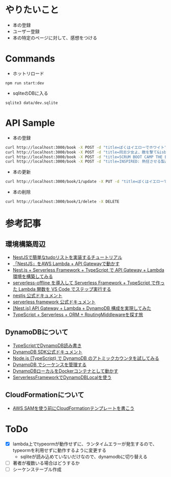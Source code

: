 # やりたいこと
- 本の登録
- ユーザー登録
- 本の特定のページに対して、感想をつける

# Commands
- ホットリロード
```
npm run start:dev
```

- sqliteのDBに入る
```
sqlite3 data/dev.sqlite
```

# API Sample
- 本の登録
```bash
curl http://localhost:3000/book -X POST -d "title=ぼくはイエローでホワイトで、ちょっとブルー&isbn=978-4-10-352681-0&author=ブレイディみかこ"
curl http://localhost:3000/book -X POST -d "title=同志少女よ、敵を撃て&isbn=9784152100641&author=逢坂 冬馬"
curl http://localhost:3000/book -X POST -d "title=SCRUM BOOT CAMP THE BOOK【増補改訂版】 スクラムチームではじめるアジャイル開発&isbn=9784798163680&author=西村 直人"
curl http://localhost:3000/book -X POST -d "title=INSPIRED: 熱狂させる製品を生み出すプロダクトマネジメント&isbn=9784820727507&author=マーティ・ケーガン"
```

- 本の更新
```bash
curl http://localhost:3000/book/1/update -X PUT -d "title=ぼくはイエローでホワイトで、ちょっとブルー&isbn=9784103526810&author=ブレイディみかこ"
```

- 本の削除
```bash
curl http://localhost:3000/book/1/delete -X DELETE
```

# 参考記事
## 環境構築周辺
- [NestJSで簡単なtudoリストを実装するチュートリアル](https://taroosg.io/nestjs-tutorial)
- [「NestJS」をAWS Lambda + API Gatewayで動かす](https://dev.classmethod.jp/articles/nestj-aws-lambda-api-gateway/)
- [Nest.js + Serverless Framework + TypeScript で API Gateway + Lambda 環境を構築してみる](https://note.com/dafujii/n/n83e76bc7e008)
- [serverless-offline を導入して Serverless Framework + TypeScript で作った Lambda 関数を VS Code でステップ実行する](https://note.com/dafujii/n/naf05740a253b)
- [nestjs 公式ドキュメント](https://nestjs.com/)
- [serverless framework 公式ドキュメント](https://www.serverless.com/)
- [[Nest.js] API Gateway + Lambda + DynamoDB 構成を実現してみた](https://qiita.com/Yusuke0122/items/2edea43c05176517c433)
- [TypeScript + Serverless + ORM + RoutingMiddlewareを探す旅](https://qiita.com/shinichi-takahashi/items/5a2faec6c5311d92a6d2)

## DynamoDBについて
- [TypeScriptでDynamoDB読み書き](https://www.ooooouchi.info/entry/2020/06/02/090000)
- [DynamoDB SDK公式ドキュメント](https://docs.aws.amazon.com/ja_jp/sdk-for-javascript/v2/developer-guide/dynamodb-examples.html)
- [Node.js (TypeScript) で DynamoDB のアトミックカウンタを試してみる](https://dev.classmethod.jp/articles/dynamodb-atomic-counter-typescript/)
- [DynamoDB でシーケンスを管理する](https://dev.classmethod.jp/articles/dyanmodb-sequenses/)
- [DynamoDBローカルをDockerコンテナとして動かす](https://qiita.com/tamo_breaker/items/7a2344032bc7e736b071)
- [ServerlessFrameworkでDynamoDBLocalを使う](https://qiita.com/marchin_1989/items/1a5ad220bee030fef111)

## CloudFormationについて
- [AWS SAMを使う前にCloudFormationテンプレートを書こう](https://qiita.com/izanari/items/78258251cced2f713b33)

# ToDo
- [x] lambda上でtypeormが動作せずに、ランタイムエラーが発生するので、typeormを利用せずに動作するように変更する
  - sqliteが読み込めていないだけなので、dynamodbに切り替える
- [ ] 著者が複数いる場合はどうするか
- [ ] シーケンステーブル作成